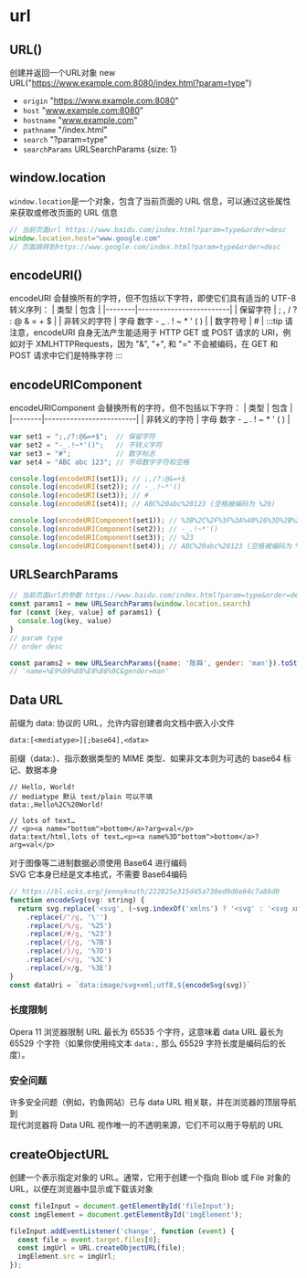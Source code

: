 # url

## URL()
创建并返回一个URL对象 new URL("https://www.example.com:8080/index.html?param=type")
* `origin`  "https://www.example.com:8080"
* `host`  "www.example.com:8080"
* `hostname` "www.example.com"
* `pathname`  "/index.html"
* `search`  "?param=type"
* `searchParams`  URLSearchParams \{size: 1\}  

## window.location
`window.location`是一个对象，包含了当前页面的 URL 信息，可以通过这些属性来获取或修改页面的 URL 信息
```js
// 当前页面url https://www.baidu.com/index.html?param=type&order=desc
window.location.host="www.google.com"
// 页面跳转到https://www.google.com/index.html?param=type&order=desc
```

## encodeURI()
encodeURI 会替换所有的字符，但不包括以下字符，即使它们具有适当的 UTF-8 转义序列：
| 类型     | 包含                      |
|--------|-------------------------|
| 保留字符   | ; , / ? : @ & = + $     |
| 非转义的字符 | 字母 数字 - _ . ! ~ * ' ( ) |
| 数字符号   | #                       |
:::tip
请注意，encodeURI 自身无法产生能适用于 HTTP GET 或 POST 请求的 URI，例如对于 XMLHTTPRequests，因为 "&", "+", 和 "=" 不会被编码，在 GET 和 POST 请求中它们是特殊字符
:::

## encodeURIComponent
encodeURIComponent 会替换所有的字符，但不包括以下字符：
| 类型     | 包含                      |
|--------|-------------------------|
| 非转义的字符 | 字母 数字 - _ . ! ~ * ' ( ) |
```js
var set1 = ";,/?:@&=+$";  // 保留字符
var set2 = "-_.!~*'()";   // 不转义字符
var set3 = "#";           // 数字标志
var set4 = "ABC abc 123"; // 字母数字字符和空格

console.log(encodeURI(set1)); // ;,/?:@&=+$
console.log(encodeURI(set2)); // -_.!~*'()
console.log(encodeURI(set3)); // #
console.log(encodeURI(set4)); // ABC%20abc%20123 (空格被编码为 %20)

console.log(encodeURIComponent(set1)); // %3B%2C%2F%3F%3A%40%26%3D%2B%24
console.log(encodeURIComponent(set2)); // -_.!~*'()
console.log(encodeURIComponent(set3)); // %23
console.log(encodeURIComponent(set4)); // ABC%20abc%20123 (空格被编码为 %20)
```

## URLSearchParams
```js
// 当前页面url的参数 https://www.baidu.com/index.html?param=type&order=desc
const params1 = new URLSearchParams(window.location.search)
for (const [key, value] of params1) {
  console.log(key, value)
}
// param type
// order desc

const params2 = new URLSearchParams({name: '陈舜', gender: 'man'}).toString()
// 'name=%E9%99%88%E8%88%9C&gender=man'
```

## Data URL
前缀为 data: 协议的 URL，允许内容创建者向文档中嵌入小文件
```
data:[<mediatype>][;base64],<data>
```
前缀（data:）、指示数据类型的 MIME 类型、如果非文本则为可选的 base64 标记、数据本身
``` 
// Hello, World!
// mediatype 默认 text/plain 可以不填
data:,Hello%2C%20World!

// lots of text…
// <p><a name="bottom">bottom</a>?arg=val</p>
data:text/html,lots of text…<p><a name%3D"bottom">bottom</a>?arg=val</p>
```
对于图像等二进制数据必须使用 Base64 进行编码  
SVG 它本身已经是文本格式，不需要 Base64编码
```js
// https://bl.ocks.org/jennyknuth/222825e315d45a738ed9d6e04c7a88d0
function encodeSvg(svg: string) {
  return svg.replace('<svg', (~svg.indexOf('xmlns') ? '<svg' : '<svg xmlns="http://www.w3.org/2000/svg"'))
    .replace(/"/g, '\'')
    .replace(/%/g, '%25')
    .replace(/#/g, '%23')
    .replace(/{/g, '%7B')
    .replace(/}/g, '%7D')
    .replace(/</g, '%3C')
    .replace(/>/g, '%3E')
}
const dataUri = `data:image/svg+xml;utf8,${encodeSvg(svg)}`
```

### 长度限制
Opera 11 浏览器限制 URL 最长为 65535 个字符，这意味着 data URL 最长为 65529 个字符（如果你使用纯文本 `data:,`
那么 65529 字符长度是编码后的长度）。


### 安全问题
许多安全问题（例如，钓鱼网站）已与 data URL 相关联，并在浏览器的顶层导航到  
现代浏览器将 Data URL 视作唯一的不透明来源，它们不可以用于导航的 URL  

## createObjectURL
创建一个表示指定对象的 URL。通常，它用于创建一个指向 Blob 或 File 对象的 URL，以便在浏览器中显示或下载该对象

```js
const fileInput = document.getElementById('fileInput');
const imgElement = document.getElementById('imgElement');

fileInput.addEventListener('change', function (event) {
  const file = event.target.files[0];
  const imgUrl = URL.createObjectURL(file);
  imgElement.src = imgUrl;
});
```